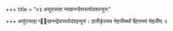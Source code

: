 +++
title = "०३ असुरास्त्वा न्यखनन्देवास्त्वोदवपन्पुनः"

+++
असु॑रास्त्वा॒ न्य᳡खनन्दे॒वास्त्वोद॑वप॒न्पुनः॑। वा॒तीकृ॑तस्य भेष॒जीमथो॑ क्षि॒प्तस्य॑ भेष॒जीम् ॥
